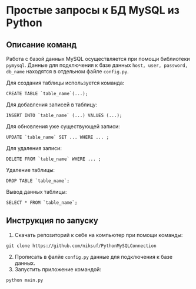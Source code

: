 # Простые запросы к БД MySQL из Python

## Описание команд
Работа с базой данных MySQL осуществляется при помощи библиотеки ```pymysql```. Данные для подключения к базе данных ```host, user, password, db_name``` находятся в
отдельном файле ```config.py```.

Для создания таблицы используется команда:
```
CREATE TABLE `table_name`(...);
```
Для добавления записей в таблицу:
```
INSERT INTO `table_name` (...) VALUES (...);
```
Для обновления уже существующей записи:
```
UPDATE `table_name` SET ... WHERE ... ;
```
Для удаления записи:
```
DELETE FROM `table_name` WHERE ... ;
```
Удаление таблицы:
```
DROP TABLE `table_name`;
```
Вывод данных таблицы:
```
SELECT * FROM `table_name`;
```

## Инструкция по запуску
1. Скачать репозиторий к себе на компьютер при помощи команды:
```
git clone https://github.com/niksuf/PythonMySQLConnection
```
2. Прописать в фалйе ```config.py``` данные для подключения к базе данных.
3. Запустить приложение командой:
```
python main.py
```
